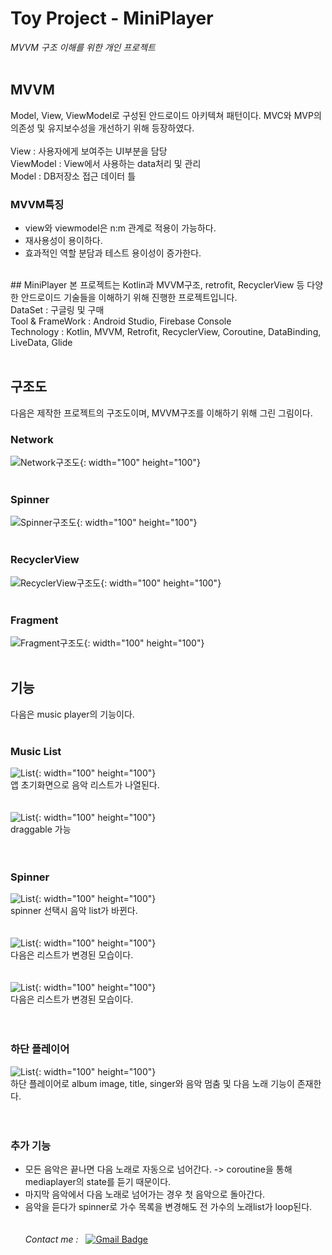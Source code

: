 # Toy Project - MiniPlayer
 _MVVM 구조 이해를 위한 개인 프로젝트_
<br><br>
## MVVM
Model, View, ViewModel로 구성된 안드로이드 아키텍쳐 패턴이다. MVC와 MVP의 의존성 및 유지보수성을 개선하기 위해 등장하였다.<br><br>
View : 사용자에게 보여주는 UI부분을 담당 <br>
ViewModel : View에서 사용하는 data처리 및 관리 <br>
Model : DB저장소 접근 데이터 틀 <br>

### MVVM특징
- view와 viewmodel은 n:m 관계로 적용이 가능하다.
- 재사용성이 용이하다.
- 효과적인 역할 분담과 테스트 용이성이 증가한다.

<br>
## MiniPlayer
본 프로젝트는 Kotlin과 MVVM구조, retrofit, RecyclerView 등 다양한 안드로이드 기술들을 이해하기 위해 진행한 프로젝트입니다. 
<br>
DataSet : 구글링 및 구매 <br>
Tool & FrameWork : Android Studio, Firebase Console <br>
Technology : Kotlin, MVVM, Retrofit, RecyclerView, Coroutine, DataBinding, LiveData, Glide
<br><br>

## 구조도
다음은 제작한 프로젝트의 구조도이며, MVVM구조를 이해하기 위해 그린 그림이다. 
<br>
### Network
![Network구조도](./img/Network구조도.PNG){: width="100" height="100"}
<br><br>
### Spinner
![Spinner구조도](./img/Spinner구조.PNG){: width="100" height="100"}
<br><br>
### RecyclerView
![RecyclerView구조도](./img/Recyclerview구조도.PNG){: width="100" height="100"}
<br><br>
### Fragment
![Fragment구조도](./img/Fragment구조도.PNG){: width="100" height="100"}
<br><br>

## 기능
다음은 music player의 기능이다.
<br><br>
### Music List 
![List](./img/KakaoTalk_20210429_231518818.jpg){: width="100" height="100"}
<br>
앱 초기화면으로 음악 리스트가 나열된다.<br>
<br><br>
![List](./img/KakaoTalk_20210429_231518620.jpg){: width="100" height="100"}
<br>
draggable 가능<br>
<br><br>
### Spinner 
![List](./img/KakaoTalk_20210429_231518454.jpg){: width="100" height="100"}
<br>
spinner 선택시 음악 list가 바뀐다.<br>
<br><br>
![List](./img/KakaoTalk_20210429_231518297.jpg){: width="100" height="100"}
<br>
다음은 리스트가 변경된 모습이다.<br>
<br><br>
![List](./img/KakaoTalk_20210429_231518134.jpg){: width="100" height="100"}
<br>
다음은 리스트가 변경된 모습이다.<br>
<br><br>
### 하단 플레이어
![List](./img/KakaoTalk_20210429_231517979.jpg){: width="100" height="100"}
<br>
하단 플레이어로 album image, title, singer와 음악 멈춤 및 다음 노래 기능이 존재한다.<br>
<br><br>

### 추가 기능
- 모든 음악은 끝나면 다음 노래로 자동으로 넘어간다. -> coroutine을 통해 mediaplayer의 state를 듣기 때문이다.
- 마지막 음악에서 다음 노래로 넘어가는 경우 첫 음악으로 돌아간다.
- 음악을 듣다가 spinner로 가수 목록을 변경해도 전 가수의 노래list가 loop된다. 
<br><br><br>
_Contact me :_ &nbsp; 
[![Gmail Badge](https://img.shields.io/badge/Gmail-d14836?style=flat-square&logo=Gmail&logoColor=white&link=mailto:hschoi5542@gmail.com)](mailto:hschoi5542@gmail.com)
